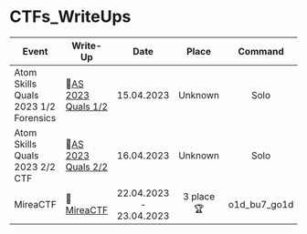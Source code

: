 # CTFs_WriteUps


| Event                                | Write-Up                                                                                       | Date                    | Place            | Command   |
| ------------------------------------ | ---------------------------------------------------------------------------------------------- | :---------------------: | :--------------: |  :-------: |
| Atom Skills Quals 2023 1/2 Forensics | :green_book:[AS 2023 Quals 1/2](../main/Atom-Skills-2023-qs/Atom-Skills-2023-qs-forensics.md)  | 15.04.2023              | Unknown          | Solo      |
| Atom Skills Quals 2023 2/2 CTF       | :green_book:[AS 2023 Quals 2/2](../main/Atom-Skills-2023-qs/Atom-Skills-2023-qs-CTF.md)        | 16.04.2023              | Unknown          | Solo      |
| MireaCTF                             | :green_book:[MireaCTF](../main/Atom-Skills-2023-qs/Atom-Skills-2023-qs-CTF.md)                 | 22.04.2023 - 23.04.2023 | 3 place :trophy: | o1d_bu7_go1d |
